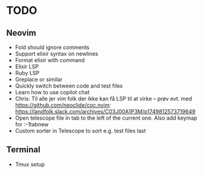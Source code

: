 # TODO

## Neovim

* Fold should ignore comments
* Support elixir syntax on newlines
* Format elixir with command
* Elixir LSP
* Ruby LSP
* Greplace or similar
* Quickly switch between code and test files
* Learn how to use copilot chat
* Chris: Til alle jer vim folk der ikke kan få LSP til at virke – prøv evt. med https://github.com/neoclide/coc.nvim: https://landfolk.slack.com/archives/C03J00A1P3M/p1749812573719649
* Open telescope file in tab to the left of the current one. Also add keymap for :-1tabnew
* Custom sorter in Telescope to sort e.g. test files last

## Terminal

* Tmux setup
